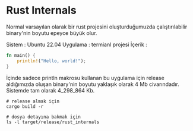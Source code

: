 # Rust Internals

Normal varsayılan olarak bir rust projesini oluşturduğumuzda çalıştırılabilir binary'nin boyutu epeyce büyük olur. 

Sistem : Ubuntu 22.04
Uygulama : termianl projesi
İçerik :

```rust
fn main() {
    println!("Hello, world!");
}
```

İçinde sadece println makrosu kullanan bu uygulama için release aldığımızda oluşan binary'nin boyutu yaklaşık olarak 4 Mb civarındadır. Sistemde tam olarak 4_298_864 Kb.

```shell
# release almak için
cargo build -r

# dosya detayına bakmak için
ls -l target/release/rust_internals
```



